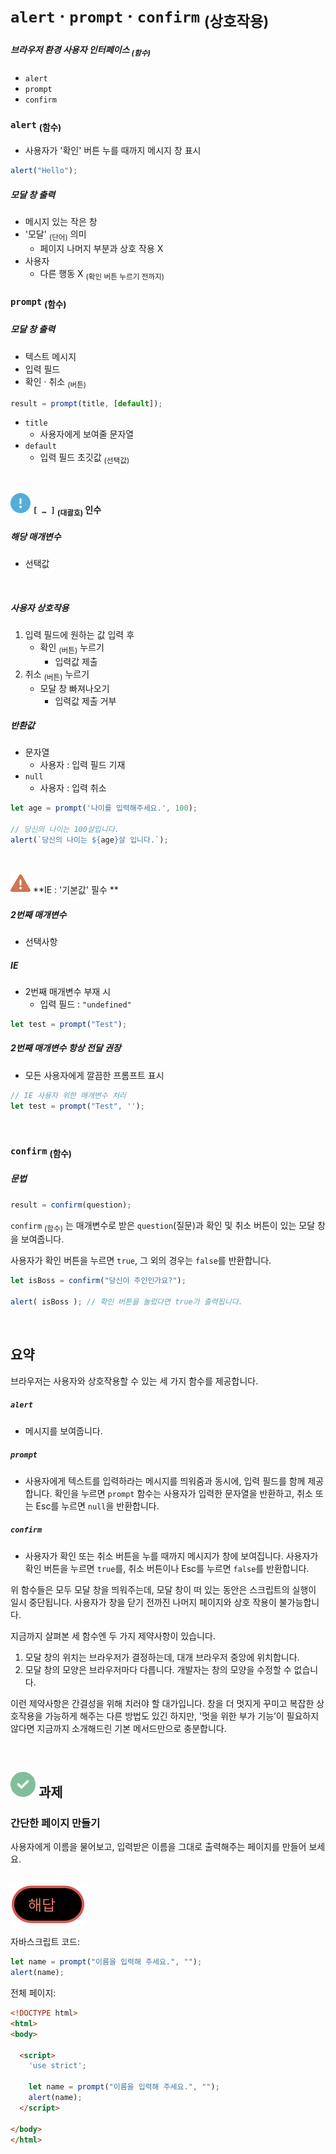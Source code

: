 `alert` · `prompt` · `confirm` <sub>(상호작용)</sub>
=============================================

##### 브라우저 환경 사용자 인터페이스 <sub>(함수)</sub>
- `alert`
- `prompt`
- `confirm`

### `alert` <sub>(함수)</sub>
- 사용자가 '확인' 버튼 누를 때까지 메시지 창 표시
```javascript
alert("Hello");
```

##### 모달 창 출력
- 메시지 있는 작은 창
- '모달' <sub>(단어)</sub> 의미
  - 페이지 나머지 부분과 상호 작용 X
- 사용자
  - 다른 행동 X <sub>(확인 버튼 누르기 전까지)</sub>

### `prompt` <sub>(함수)</sub>

##### 모달 창 출력
- 텍스트 메시지
- 입력 필드
- 확인 · 취소 <sub>(버튼)</sub>
```javascript
result = prompt(title, [default]);
```
- `title`
  - 사용자에게 보여줄 문자열
- `default`
  - 입력 필드 초깃값 <sub>(선택값)</sub>

<br />

<img class="icon" src="../../images/commons/icons/circle-exclamation-solid.svg" /> **`[ … ]` <sub>(대괄호)</sub> 인수**

##### 해당 매개변수
- 선택값

<br />

##### 사용자 상호작용
1. 입력 필드에 원하는 값 입력 후
    - 확인 <sub>(버튼)</sub> 누르기
      - 입력값 제출
2. 취소 <sub>(버튼)</sub> 누르기
    - 모달 창 빠져나오기
      - 입력값 제출 거부

##### 반환값
- 문자열
  - 사용자 : 입력 필드 기재
- `null`
  - 사용자 : 입력 취소
```javascript
let age = prompt('나이를 입력해주세요.', 100);

// 당신의 나이는 100살입니다.
alert(`당신의 나이는 ${age}살 입니다.`);
```

<br />

<img class="icon" src="../../images/commons/icons/triangle-exclamation-solid.svg" /> **IE : '기본값' 필수
**

##### 2번째 매개변수
- 선택사항

##### IE
- 2번째 매개변수 부재 시
  - 입력 필드 : `"undefined"`
```javascript
let test = prompt("Test");
```

##### 2번째 매개변수 항상 전달 권장
- 모든 사용자에게 깔끔한 프롬프트 표시
```javascript
// IE 사용자 위한 매개변수 처리
let test = prompt("Test", '');
```

<br />

### `confirm` <sub>(함수)</sub>

##### 문법
```javascript
result = confirm(question);
```
`confirm` <sub>(함수)</sub> 는 매개변수로 받은 `question`(질문)과 확인 및 취소 버튼이 있는 모달 창을 보여줍니다.

사용자가 확인 버튼을 누르면 `true`, 그 외의 경우는 `false`를 반환합니다.
```javascript
let isBoss = confirm("당신이 주인인가요?");

alert( isBoss ); // 확인 버튼을 눌렀다면 true가 출력됩니다.
```

<br />

## 요약
브라우저는 사용자와 상호작용할 수 있는 세 가지 함수를 제공합니다.

##### `alert`
- 메시지를 보여줍니다.

##### `prompt`
- 사용자에게 텍스트를 입력하라는 메시지를 띄워줌과 동시에, 입력 필드를 함께 제공합니다. 확인을 누르면 `prompt` 함수는 사용자가 입력한 문자열을 반환하고, 취소 또는 Esc를 누르면 `null`을 반환합니다.

##### `confirm`
- 사용자가 확인 또는 취소 버튼을 누를 때까지 메시지가 창에 보여집니다. 사용자가 확인 버튼을 누르면 `true`를, 취소 버튼이나 Esc를 누르면 `false`를 반환합니다.

위 함수들은 모두 모달 창을 띄워주는데, 모달 창이 떠 있는 동안은 스크립트의 실행이 일시 중단됩니다. 사용자가 창을 닫기 전까진 나머지 페이지와 상호 작용이 불가능합니다.

지금까지 살펴본 세 함수엔 두 가지 제약사항이 있습니다.

1. 모달 창의 위치는 브라우저가 결정하는데, 대개 브라우저 중앙에 위치합니다.
2. 모달 창의 모양은 브라우저마다 다릅니다. 개발자는 창의 모양을 수정할 수 없습니다.

이런 제약사항은 간결성을 위해 치러야 할 대가입니다. 창을 더 멋지게 꾸미고 복잡한 상호작용을 가능하게 해주는 다른 방법도 있긴 하지만, '멋을 위한 부가 기능’이 필요하지 않다면 지금까지 소개해드린 기본 메서드만으로 충분합니다.


<br />

## <img class="icon" src="../../images/commons/icons/circle-check-solid.svg" /> 과제

### 간단한 페이지 만들기
사용자에게 이름을 물어보고, 입력받은 이름을 그대로 출력해주는 페이지를 만들어 보세요.

<br />

<img class="icon" src="../../images/commons/icons/circle-answer.svg" />

자바스크립트 코드:
```javascript
let name = prompt("이름을 입력해 주세요.", "");
alert(name);
```

전체 페이지:
```html
<!DOCTYPE html>
<html>
<body>

  <script>
    'use strict';

    let name = prompt("이름을 입력해 주세요.", "");
    alert(name);
  </script>

</body>
</html>
```
